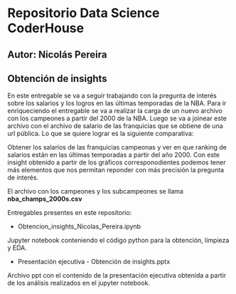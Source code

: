 # Repositorio Data Science CoderHouse 
## Autor: Nicolás Pereira
## Obtención de insights

En este entregable se va a seguir trabajando con la pregunta de interés sobre los salarios y los logros en las últimas temporadas de la NBA.
Para ir enriqueciendo el entregable se va a realizar la carga de un nuevo archivo con los campeones a partir del 2000 de la NBA.
Luego se va a joinear este archivo con el archivo de salario de las franquicias que se obtiene de una url pública.
Lo que se quiere lograr es la siguiente comparativa:

Obtener los salarios de las franquicias campeonas y ver en que ranking de salarios están en las últimas temporadas a partir del año 2000.
Con este insight obtenido a partir de los gráficos corresponodientes podemos tener más elementos que nos permitan reponder con más precisión la pregunta de interés.

El archivo con los campeones y los subcampeones se llama **nba_champs_2000s.csv**

Entregables presentes en este repositorio:

* Obtencion_insights_Nicolas_Pereira.ipynb  

Jupyter notebook conteniendo el código python para la obtención, limpieza y EDA.

* Presentación ejecutiva - Obtención de insights.pptx

Archivo ppt con el contenido de la presentación ejecutiva obtenida a partir de los análisis realizados en el jupyter notebook.
